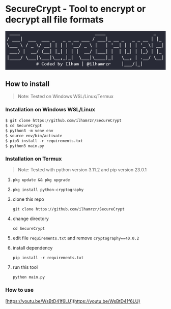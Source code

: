 # SecureCrypt - Tool to encrypt or decrypt all file formats



![SecureCrypt](https://raw.githubusercontent.com/ilhamrzr/SecureCrypt/main/static/SecureCrypt.png)

## How to install

> Note: Tested on Windows WSL/Linux/Termux

### Installation on Windows WSL/Linux

```
$ git clone https://github.com/ilhamrzr/SecureCrypt
$ cd SecureCrypt
$ python3 -m venv env
$ source env/bin/activate
$ pip3 install -r requirements.txt
$ python3 main.py
```

### Installation on Termux

> Note: Tested with python version 3.11.2 and pip version 23.0.1

1. ```
   pkg update && pkg upgrade
   ```

2. ```
   pkg install python-cryptography
   ```

3. clone this repo

   ```
   git clone https://github.com/ilhamrzr/SecureCrypt
   ```

4. change directory

   ```
   cd SecureCrypt
   ```

5. edit file `requirements.txt` and remove `cryptography==40.0.2`

6. install dependency

   ```
   pip install -r requirements.txt
   ```

7. run this tool

   ``````
   python main.py
   ``````

### How to use

[https://youtu.be/WsBtD41f6LU](https://youtu.be/WsBtD41f6LU)
